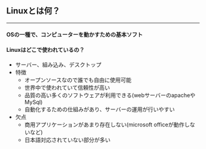## Linuxとは何？
----

#### OSの一種で、コンピューターを動かすための基本ソフト
#### Linuxはどこで使われているの？
- サーバー、組み込み、デスクトップ
- 特徴
  - オープンソースなので誰でも自由に使用可能
  - 世界中で使われていて信頼性が高い
  - 品質の高い多くのソフトウェアが利用できる(webサーバーのapacheやMySql)
  - 自動化するための仕組みがあり、サーバーの運用が行いやすい
- 欠点
  - 商用アプリケーションがあまり存在しない(microsoft officeが動作しないなど)
  - 日本語対応されていない部分が多い
